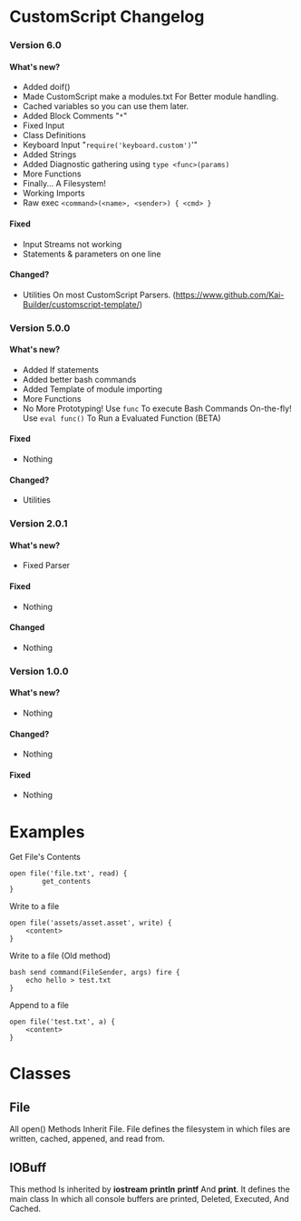 # CustomScript Changelog
### Version 6.0

#### What's new?
- Added doif()
- Made CustomScript make a modules.txt For Better module handling.
- Cached variables so you can use them later.
- Added Block Comments "`*`"
- Fixed Input
- Class Definitions
- Keyboard Input "`require('keyboard.custom')`'"
- Added Strings
- Added Diagnostic gathering using `type <func>(params)`
- More Functions
- Finally... A Filesystem!
- Working Imports
- Raw exec `<command>(<name>, <sender>) { <cmd> }`
#### Fixed
- Input Streams not working
- Statements & parameters on one line

#### Changed?
- Utilities On most CustomScript Parsers. (https://www.github.com/Kai-Builder/customscript-template/)
### Version 5.0.0
#### What's new?
- Added If statements
- Added better bash commands
- Added Template of module importing
- More Functions
- No More Prototyping! Use `func` To execute Bash Commands On-the-fly! Use `eval func()` To Run a Evaluated Function (BETA)

#### Fixed
- Nothing
#### Changed?
- Utilities

### Version 2.0.1
#### What's new?
- Fixed Parser
#### Fixed
- Nothing
#### Changed 
- Nothing

### Version 1.0.0
#### What's new?
- Nothing
#### Changed?
- Nothing
#### Fixed
- Nothing

# Examples
Get File's Contents
```custom
open file('file.txt', read) { 
        get_contents 
} 
```
Write to a file
```
open file('assets/asset.asset', write) {
    <content>
}

```
Write to a file (Old method)

```
bash send command(FileSender, args) fire {
    echo hello > test.txt
}
```
Append to a file

```
open file('test.txt', a) {
    <content>
}
```
# Classes

## File
All open() Methods Inherit File.
File defines the filesystem in which files are written, cached, appened, and read from.

## IOBuff
This method Is inherited by **iostream** **println** **printf** And **print**.
It defines the main class In which all console buffers are printed, Deleted, Executed, And Cached.

